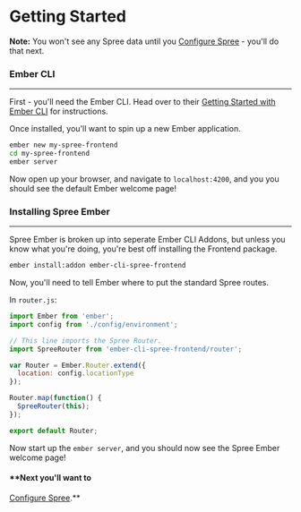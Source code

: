 # Getting Started

**Note:** You won't see any Spree data until you 
[Configure Spree](http://spree-ember.com/3-configuring-spree.html) - you'll do 
that next.

### Ember CLI
***

First - you'll need the Ember CLI.  Head over to their 
[Getting Started with Ember CLI](http://www.ember-cli.com/#getting-started) for 
instructions.

Once installed, you'll want to spin up a new Ember application.

```bash
ember new my-spree-frontend
cd my-spree-frontend
ember server
```

Now open up your browser, and navigate to `localhost:4200`, and you you should 
see the default Ember welcome page!

### Installing Spree Ember
***

Spree Ember is broken up into seperate Ember CLI Addons, but unless you know 
what you're doing, you're best off installing the Frontend package.

```bash
ember install:addon ember-cli-spree-frontend
```

Now, you'll need to tell Ember where to put the standard Spree routes.

In `router.js`:

```javascript
import Ember from 'ember';
import config from './config/environment';

// This line imports the Spree Router.
import SpreeRouter from 'ember-cli-spree-frontend/router';

var Router = Ember.Router.extend({
  location: config.locationType
});

Router.map(function() {
  SpreeRouter(this);
});

export default Router;
```

Now start up the `ember server`, and you should now see the Spree Ember welcome 
page!

#### **Next you'll want to 
[Configure Spree](http://spree-ember.com/3-configuring-spree.html).**
